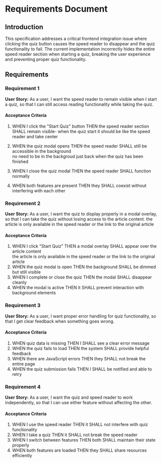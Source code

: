 # Requirements Document

## Introduction

This specification addresses a critical frontend integration issue where clicking the quiz button causes the speed reader to disappear and the quiz functionality to fail. The current implementation incorrectly hides the entire speed reader section when starting a quiz, breaking the user experience and preventing proper quiz functionality.

## Requirements

### Requirement 1

**User Story:** As a user, I want the speed reader to remain visible when I start a quiz, so that I can still access reading functionality while taking the quiz.

#### Acceptance Criteria

1. WHEN I click the "Start Quiz" button THEN the speed reader section SHALL remain visible- when the quiz start it should be like the speed reader and take center 


2. WHEN the quiz modal opens THEN the speed reader SHALL still be accessible in the background  
no need to be in the backgroud just back when the quiz has been finished

3. WHEN I close the quiz modal THEN the speed reader SHALL function normally
4. WHEN both features are present THEN they SHALL coexist without interfering with each other

### Requirement 2

**User Story:** As a user, I want the quiz to display properly in a modal overlay, so that I can take the quiz without losing access to the article content. 
the article is only available in the speed reader or the link to the original article 

#### Acceptance Criteria

1. WHEN I click "Start Quiz" THEN a modal overlay SHALL appear over the article content  
the article is only available in the speed reader or the link to the original article 
2. WHEN the quiz modal is open THEN the background SHALL be dimmed but still visible
3. WHEN I complete or close the quiz THEN the modal SHALL disappear cleanly
4. WHEN the modal is active THEN it SHALL prevent interaction with background elements

### Requirement 3

**User Story:** As a user, I want proper error handling for quiz functionality, so that I get clear feedback when something goes wrong.

#### Acceptance Criteria

1. WHEN quiz data is missing THEN I SHALL see a clear error message
2. WHEN the quiz fails to load THEN the system SHALL provide helpful feedback
3. WHEN there are JavaScript errors THEN they SHALL not break the entire page
4. WHEN the quiz submission fails THEN I SHALL be notified and able to retry

### Requirement 4

**User Story:** As a user, I want the quiz and speed reader to work independently, so that I can use either feature without affecting the other.

#### Acceptance Criteria

1. WHEN I use the speed reader THEN it SHALL not interfere with quiz functionality
2. WHEN I take a quiz THEN it SHALL not break the speed reader
3. WHEN I switch between features THEN both SHALL maintain their state properly
4. WHEN both features are loaded THEN they SHALL share resources efficiently